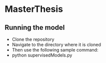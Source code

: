 # MasterThesis
## Running the model

* Clone the repository
* Navigate to the directory where it is cloned
* Then use the following sample command:
* python supervisedModels.py
